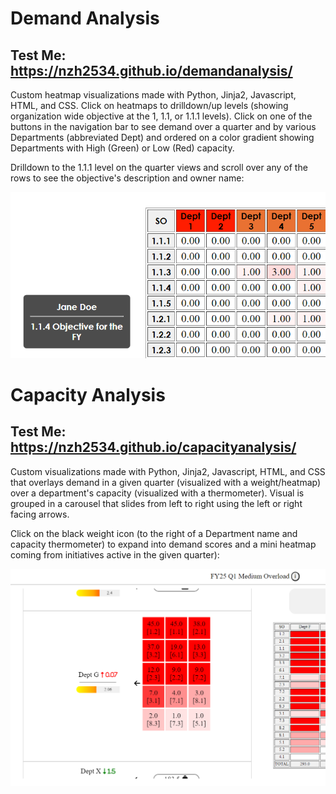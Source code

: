 # Demand Analysis 
## Test Me: https://nzh2534.github.io/demandanalysis/

Custom heatmap visualizations made with Python, Jinja2, Javascript, HTML, and CSS. Click on heatmaps to drilldown/up levels (showing organization wide objective at the 1, 1.1, or 1.1.1 levels). Click on one of the buttons in the navigation bar to see demand over a quarter and by various Departments (abbreviated Dept) and ordered on a color gradient showing Departments with High (Green) or Low (Red) capacity.

Drilldown to the 1.1.1 level on the quarter views and scroll over any of the rows to see the objective's description and owner name:

![Overlay](https://github.com/nzh2534/demandanalysis/blob/main/overlay.png)


# Capacity Analysis  
## Test Me: https://nzh2534.github.io/capacityanalysis/

Custom visualizations made with Python, Jinja2, Javascript, HTML, and CSS that overlays demand in a given quarter (visualized with a weight/heatmap) over a department's capacity (visualized with a thermometer). Visual is grouped in a carousel that slides from left to right using the left or right facing arrows.

Click on the black weight icon (to the right of a Department name and capacity thermometer) to expand into demand scores and a mini heatmap coming from initiatives active in the given quarter):

![Expand](https://github.com/nzh2534/capacityanalysis/blob/main/expand.png)
